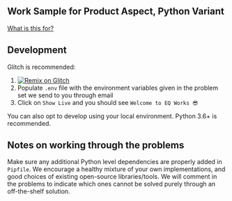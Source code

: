 Work Sample for Product Aspect, Python Variant
---

[What is this for?](https://github.com/EQWorks/work-samples#what-is-this)

## Development

Glitch is recommended:

1. [![Remix on Glitch](https://cdn.glitch.com/2703baf2-b643-4da7-ab91-7ee2a2d00b5b%2Fremix-button.svg)](https://glitch.com/edit/#!/import/github/EQWorks/ws-product-python)
2. Populate `.env` file with the environment variables given in the problem set we send to you through email
3. Click on `Show Live` and you should see `Welcome to EQ Works 😎`

You can also opt to develop using your local environment. Python 3.6+ is recommended.

## Notes on working through the problems

Make sure any additional Python level dependencies are properly added in `Pipfile`. We encourage a healthy mixture of your own implementations, and good choices of existing open-source libraries/tools. We will comment in the problems to indicate which ones cannot be solved purely through an off-the-shelf solution.
